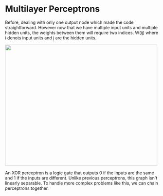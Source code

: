 # Multilayer Perceptrons

Before, dealing with only one output node which made the code straightforward. However now that we have multiple input units and multiple hidden units, the weights between them will require two indices. W(ij) where i denots input units and j are the hidden units.

<img src="https://d17h27t6h515a5.cloudfront.net/topher/2017/February/589978f4_network-with-labeled-weights/network-with-labeled-weights.png" width="500" height="400" />

An XOR perceptron is a logic gate that outputs 0 if the inputs are the same and 1 if the inputs are different. 
Unlike previous perceptrons, this graph isn't linearly separable. To handle more complex problems like this, 
we can chain perceptrons together.

